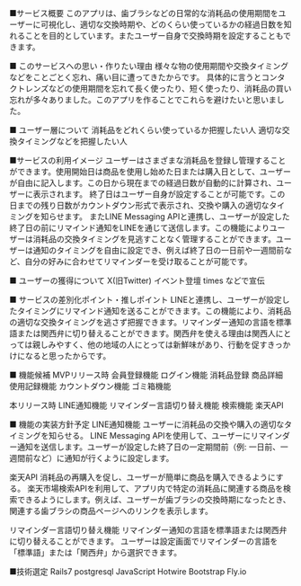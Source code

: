 ■サービス概要
このアプリは、歯ブラシなどの日常的な消耗品の使用期間をユーザーに可視化し、適切な交換時期や、どのくらい使っているかの経過日数を知れることを目的としています。またユーザー自身で交換時期を設定することもできます。

■ このサービスへの思い・作りたい理由
様々な物の使用期間や交換タイミングなどをことごとく忘れ、痛い目に遭ってきたからです。
具体的に言うとコンタクトレンズなどの使用期間を忘れて長く使ったり、短く使ったり、消耗品の買い忘れが多々ありました。このアプリを作ることでこれらを避けたいと思いました。

■ ユーザー層について
消耗品をどれくらい使っているか把握したい人
適切な交換タイミングなどを把握したい人

■サービスの利用イメージ
ユーザーはさまざまな消耗品を登録し管理することができます。使用開始日は商品を使用し始めた日または購入日として、ユーザーが自由に記入します。この日から現在までの経過日数が自動的に計算され、ユーザーに表示されます。
終了日はユーザー自身が設定することが可能です。この日までの残り日数がカウントダウン形式で表示され、交換や購入の適切なタイミングを知らせます。
またLINE Messaging APIと連携し、ユーザーが設定した終了日の前にリマインド通知をLINEを通じて送信します。この機能によりユーザーは消耗品の交換タイミングを見逃すことなく管理することができます。ユーザーは通知のタイミングを自由に設定でき、例えば終了日の一日前や一週間前など、自分の好みに合わせてリマインダーを受け取ることが可能です。

■ ユーザーの獲得について
X(旧Twitter)
イベント登壇
times
などで宣伝

■ サービスの差別化ポイント・推しポイント
LINEと連携し、ユーザーが設定したタイミングにリマインド通知を送ることができます。この機能により、消耗品の適切な交換タイミングを逃さず把握できます。リマインダー通知の言語を標準語または関西弁に切り替えることができます。関西弁を使える理由は関西人にとっては親しみやすく、他の地域の人にとっては新鮮味があり、行動を促すきっかけになると思ったからです。

■ 機能候補
MVPリリース時
会員登録機能
ログイン機能
消耗品登録
商品詳細
使用記録機能
カウントダウン機能
ゴミ箱機能

本リリース時
LINE通知機能
リマインダー言語切り替え機能
検索機能
楽天API

■ 機能の実装方針予定
LINE通知機能
ユーザーに消耗品の交換や購入の適切なタイミングを知らせる。
LINE Messaging APIを使用して、ユーザーにリマインダー通知を送信します。ユーザーが設定した終了日の一定期間前（例: 一日前、一週間前など）に通知が行くように設定します。

楽天API
消耗品の再購入を促し、ユーザーが簡単に商品を購入できるようにする。
楽天市場検索APIを利用して、アプリ内で特定の消耗品に関連する商品を検索できるようにします。例えば、ユーザーが歯ブラシの交換時期になったとき、関連する歯ブラシの商品ページへのリンクを表示します。

リマインダー言語切り替え機能
リマインダー通知の言語を標準語または関西弁に切り替えることができます。
ユーザーは設定画面でリマインダーの言語を「標準語」または「関西弁」から選択できます。

■技術選定
Rails7
postgresql
JavaScript
Hotwire
Bootstrap
Fly.io 

